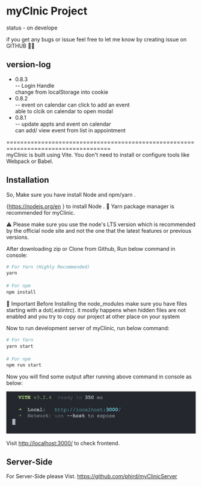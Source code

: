 # myClnic Project
status - on develope 

if you get any bugs or issue feel free to let me know by creating issue on GITHUB 🙏🏻

## version-log
 - 0.8.3 <br />
  -- Login Handle <br />
     change from localStorage into cookie 
 - 0.8.2 <br />
  -- event on calendar can click to add an event <br />
     able to clcik on calendar to open modal  
 - 0.8.1 <br />
  -- update appts and event on calendar <br/>
     can add/ view event from list in appointment 



==================================================================================== <br />
myClinic is built using Vite. You don't need to install or configure tools like Webpack or Babel.

## Installation

So, Make sure you have install Node and npm/yarn .

{<https://nodejs.org/en> } to install Node .
🚨 Yarn package manager is recommended for myClinic.

⚠️ Please make sure you use the node's LTS version which is recommended by the official node site and not the one that the latest features or previous versions.

After downloading zip or Clone from Github,
Run below command in console:

```bash
# For Yarn (Highly Recommended)
yarn

# For npm
npm install
```

📍 Important
Before Installing the node_modules make sure you have files starting with a dot(.eslintrc). it mostly happens when hidden files are not enabled and you try to copy our project at other place on your system

Now to run development server of myClinic, run below command:

```bash
# For Yarn
yarn start

# For npm
npm run start

```

Now you will find some output after running above command in console as below:

![Screenshot 1](/image/yarn%20start.png)

Visit <http://localhost:3000/> to check frontend.

## Server-Side

For Server-Side please Vist.
<https://github.com/phird/myClinicServer>
